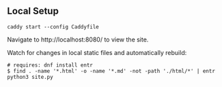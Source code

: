 ## Local Setup

```
caddy start --config Caddyfile
```

Navigate to http://localhost:8080/ to view the site.

Watch for changes in local static files and automatically rebuild:

```
# requires: dnf install entr
$ find . -name '*.html' -o -name '*.md' -not -path './html/*' | entr python3 site.py
```
